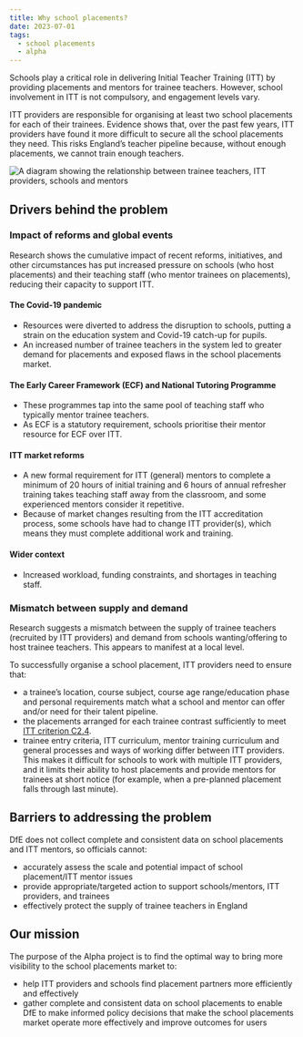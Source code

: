 ```yaml
---
title: Why school placements?
date: 2023-07-01
tags:
  - school placements
  - alpha
---
```


Schools play a critical role in delivering Initial Teacher Training (ITT) by providing placements and mentors for trainee teachers. However, school involvement in ITT is not compulsory, and engagement levels vary.

ITT providers are responsible for organising at least two school placements for each of their trainees. Evidence shows that, over the past few years, ITT providers have found it more difficult to secure all the school placements they need. This risks England’s teacher pipeline because, without enough placements, we cannot train enough teachers.

![A diagram showing the relationship between trainee teachers, ITT providers, schools and mentors](relationship-trainee-provider-school-mentor.png 'The relationship between trainee teachers, ITT providers, schools and mentors')

## Drivers behind the problem

### Impact of reforms and global events

Research shows the cumulative impact of recent reforms, initiatives, and other circumstances has put increased pressure on schools (who host placements) and their teaching staff (who mentor trainees on placements), reducing their capacity to support ITT.

#### The Covid-19 pandemic

- Resources were diverted to address the disruption to schools, putting a strain on the education system and Covid-19 catch-up for pupils.
- An increased number of trainee teachers in the system led to greater demand for placements and exposed flaws in the school placements market.

#### The Early Career Framework (ECF) and National Tutoring Programme

- These programmes tap into the same pool of teaching staff who typically mentor trainee teachers.
- As ECF is a statutory requirement, schools prioritise their mentor resource for ECF over ITT.

#### ITT market reforms

- A new formal requirement for ITT (general) mentors to complete a minimum of 20 hours of initial training and 6 hours of annual refresher training takes teaching staff away from the classroom, and some experienced mentors consider it repetitive.
- Because of market changes resulting from the ITT accreditation process, some schools have had to change ITT provider(s), which means they must complete additional work and training.

#### Wider context

- Increased workload, funding constraints, and shortages in teaching staff.

### Mismatch between supply and demand

Research suggests a mismatch between the supply of trainee teachers (recruited by ITT providers) and demand from schools wanting/offering to host trainee teachers. This appears to manifest at a local level.

To successfully organise a school placement, ITT providers need to ensure that:

- a trainee’s location, course subject, course age range/education phase and personal requirements match what a school and mentor can offer and/or need for their talent pipeline.
- the placements arranged for each trainee contrast sufficiently to meet [ITT criterion C2.4](https://assets.publishing.service.gov.uk.mcas.ms/government/uploads/system/uploads/attachment_data/file/1181568/Initial_teacher_training_criteria_and_supporting_advice_2024_to_2025.pdf?McasCtx=4&McasTsid=20892).
- trainee entry criteria, ITT curriculum, mentor training curriculum and general processes and ways of working differ between ITT providers. This makes it difficult for schools to work with multiple ITT providers, and it limits their ability to host placements and provide mentors for trainees at short notice (for example, when a pre-planned placement falls through last minute).

## Barriers to addressing the problem

DfE does not collect complete and consistent data on school placements and ITT mentors, so officials cannot:

- accurately assess the scale and potential impact of school placement/ITT mentor issues
- provide appropriate/targeted action to support schools/mentors, ITT providers, and trainees
- effectively protect the supply of trainee teachers in England

## Our mission

The purpose of the Alpha project is to find the optimal way to bring more visibility to the school placements market to:

- help ITT providers and schools find placement partners more efficiently and effectively
- gather complete and consistent data on school placements to enable DfE to make informed policy decisions that make the school placements market operate more effectively and improve outcomes for users
